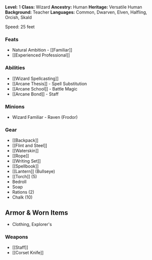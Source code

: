 **Level:** 1
**Class:** Wizard
**Ancestry:** Human
**Heritage:** Versatile Human
**Background:** Teacher
**Languages:** Common, Dwarven, Elven, Halfling, Orcish, Skald

Speed: 25 feet

### Feats
- Natural Ambition - [[Familiar]]
- [[Experienced Professional]]

### Abilities
- [[Wizard Spellcasting]]
- [[Arcane Thesis]] - Spell Substitution
- [[Arcane School]] - Battle Magic
- [[Arcane Bond]] - Staff

### Minions
- Wizard Familiar - Raven (Frodor)

### Gear
- [[Backpack]]
- [[Flint and Steel]]
- [[Waterskin]]
- [[Rope]]
- [[Writing Set]]
- [[Spellbook]]
- [[Lantern]] (Bullseye)
- [[Torch]] (5)
- Bedroll
- Soap
- Rations (2)
- Chalk (10)

## Armor & Worn Items
- Clothing, Explorer's

### Weapons
- [[Staff]]
- [[Corset Knife]]